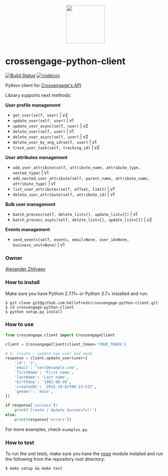 <p align="center">
  <a href="https://hellofresh.com">
    <img width="120" src="https://www.hellofresh.de/images/hellofresh/press/HelloFresh_Logo.png">
  </a>
</p>

# crossengage-python-client
[![Build Status](https://travis-ci.org/hellofresh/crossengage-python-client.svg?branch=master)](https://travis-ci.org/hellofresh/crossengage-python-client)
[![codecov](https://codecov.io/gh/hellofresh/crossengage-python-client/branch/master/graph/badge.svg)](https://codecov.io/gh/hellofresh/crossengage-python-client)

Python client for [Crossengage's API](https://docs.crossengage.io)

Library supports next methods:

**User profile management**
 - `get_user(self, user)` | v2
 - `update_user(self, user)` | v1
 - `update_user_async(self, user)` | v2
 - `delete_user(self, user)` | v1
 - `delete_user_async(self, user)` | v2
 - `delete_user_by_xng_id(self, user)` | v1
 - `track_user_task(self, tracking_id)` | v2

**User attributes management**
- `add_user_attribute(self, attribute_name, attribute_type, nested_type)` | v1
- `add_nested_user_attribute(self, parent_name, attribute_name, attribute_type)` | v1
- `list_user_attributes(self, offset, limit)` | v1
- `delete_user_attribute(self, attribute_id)` | v1

**Bulk user management**
- `batch_process(self, delete_list=[], update_list=[])` | v1
- `batch_process_async(self, delete_list=[], update_list=[])` | v2

**Events management**
- `send_events(self, events, email=None, user_id=None, business_unit=None)` | v1

### Owner
[Alexander Zhilyaev](mailto:azh@hellofresh.com)

### How to install

Make sure you have Python 2.7.11+ or Python 3.7+ installed and run:

```
$ git clone git@github.com:hellofresh/crossengage-python-client.git
$ cd crossengage-python-client
$ python setup.py install
```

### How to use

```python
from crossengage.client import CrossengageClient

client = CrossengageClient(client_token='YOUR_TOKEN')

# 1. Create / update new user and send
response = client.update_user(user={
    'id': '2',
    'email': 'test@example.com',
    'firstName': 'First name',
    'lastName': 'Last name',
    'birthday': '1982-08-30',
    'createdAt': '2015-10-02T08:23:53Z',
    'gender': 'male',
})

if response['success']:
    print('Create / Update Successful!')
else:
    print(response['errors'])

```
For more examples, check `examples.py`.

### How to test

To run the unit tests, make sure you have the [nose](http://nose.readthedocs.org/) module instaled and run the following from the repository root directory:

`$ make setup && make test`

